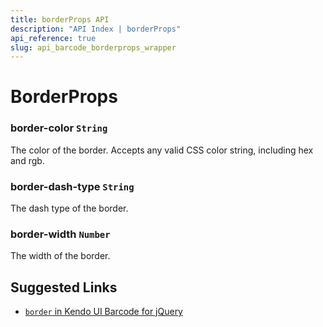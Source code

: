 ```yaml
---
title: borderProps API
description: "API Index | borderProps"
api_reference: true
slug: api_barcode_borderprops_wrapper
---
```


# BorderProps

### border-color `String`

The color of the border. Accepts any valid CSS color string, including hex and rgb.

### border-dash-type `String`

The dash type of the border.

### border-width `Number`

The width of the border.

## Suggested Links

* [`border` in Kendo UI Barcode for jQuery](https://docs.telerik.com/kendo-ui/api/javascript/dataviz/ui/barcode/configuration/border)
